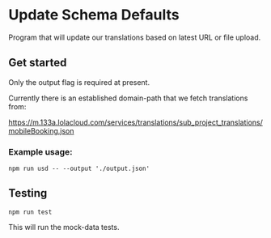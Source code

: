 # Update Schema Defaults

Program that will update our translations based on latest URL or file upload.

## Get started

Only the output flag is required at present.

Currently there is an established domain-path that we fetch translations from:

https://m.133a.lolacloud.com/services/translations/sub_project_translations/mobileBooking.json

### Example usage:

```
npm run usd -- --output './output.json'
```

## Testing

```
npm run test
```

This will run the mock-data tests.
